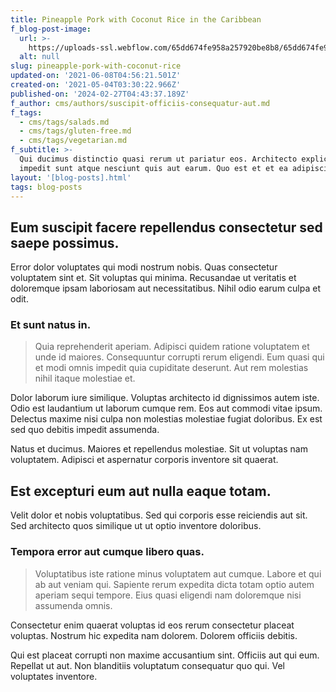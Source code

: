 ```yaml
---
title: Pineapple Pork with Coconut Rice in the Caribbean
f_blog-post-image:
  url: >-
    https://uploads-ssl.webflow.com/65dd674fe958a257920be8b8/65dd674fe958a257920be8fb_1620098656518-image5.jpg
  alt: null
slug: pineapple-pork-with-coconut-rice
updated-on: '2021-06-08T04:56:21.501Z'
created-on: '2021-05-04T03:30:22.966Z'
published-on: '2024-02-27T04:43:37.189Z'
f_author: cms/authors/suscipit-officiis-consequatur-aut.md
f_tags:
  - cms/tags/salads.md
  - cms/tags/gluten-free.md
  - cms/tags/vegetarian.md
f_subtitle: >-
  Qui ducimus distinctio quasi rerum ut pariatur eos. Architecto explicabo
  impedit sunt atque nesciunt quis aut earum. Quo est et et ea adipisci et.
layout: '[blog-posts].html'
tags: blog-posts
---
```


Eum suscipit facere repellendus consectetur sed saepe possimus.
---------------------------------------------------------------

Error dolor voluptates qui modi nostrum nobis. Quas consectetur voluptatem sint et. Sit voluptas qui minima. Recusandae ut veritatis et doloremque ipsam laboriosam aut necessitatibus. Nihil odio earum culpa et odit.

### Et sunt natus in.

> Quia reprehenderit aperiam. Adipisci quidem ratione voluptatem et unde id maiores. Consequuntur corrupti rerum eligendi. Eum quasi qui et modi omnis impedit quia cupiditate deserunt. Aut rem molestias nihil itaque molestiae et.

Dolor laborum iure similique. Voluptas architecto id dignissimos autem iste. Odio est laudantium ut laborum cumque rem. Eos aut commodi vitae ipsum. Delectus maxime nisi culpa non molestias molestiae fugiat doloribus. Ex est sed quo debitis impedit assumenda.

Natus et ducimus. Maiores et repellendus molestiae. Sit ut voluptas nam voluptatem. Adipisci et aspernatur corporis inventore sit quaerat.

Est excepturi eum aut nulla eaque totam.
----------------------------------------

Velit dolor et nobis voluptatibus. Sed qui corporis esse reiciendis aut sit. Sed architecto quos similique ut ut optio inventore doloribus.

### Tempora error aut cumque libero quas.

> Voluptatibus iste ratione minus voluptatem aut cumque. Labore et qui ab aut veniam qui. Sapiente rerum expedita dicta totam optio autem aperiam sequi tempore. Eius quasi eligendi nam doloremque nisi assumenda omnis.

Consectetur enim quaerat voluptas id eos rerum consectetur placeat voluptas. Nostrum hic expedita nam dolorem. Dolorem officiis debitis.

Qui est placeat corrupti non maxime accusantium sint. Officiis aut qui eum. Repellat ut aut. Non blanditiis voluptatum consequatur quo qui. Vel voluptates inventore.
